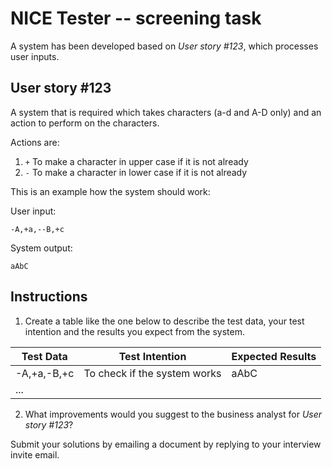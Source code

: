 # NICE Tester -- screening task

A system has been developed based on _User story #123_, which processes user inputs.

## User story #123

A system that is required which takes characters (a-d and A-D only) and an action to perform on the characters.

Actions are:

1. `+` To make a character in upper case if it is not already
2. `-` To make a character in lower case if it is not already

This is an example how the system should work:

User input: 
    
    -A,+a,--B,+c
    
System output: 
    
    aAbC

## Instructions

1. Create a table like the one below to describe the test data, your test intention and the results you expect from the system.

  <table>
    <thead>
      <tr>
        <th>Test Data</th>
        <th>Test Intention</th>
        <th>Expected Results</th>
      </tr>
    </thead>
    <tbody>
      <tr>
        <td>-A,+a,-B,+c</td>
        <td>To check if the system works</td>
        <td>aAbC</td>
      </tr>
      <tr>
        <td>...</td>
                <td></td>
                        <td></td>
        </tr>
      </tbody>
   </table>

2. What improvements would you suggest to the business analyst for _User story #123_?

Submit your solutions by emailing a document by replying to your interview invite email.